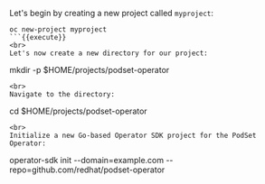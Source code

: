 Let's begin by creating a new project called `myproject`:

```
oc new-project myproject
```{{execute}}
<br>
Let's now create a new directory for our project:

```
mkdir -p $HOME/projects/podset-operator
```{{execute}}
<br>
Navigate to the directory:

```
cd $HOME/projects/podset-operator
```{{execute}}
<br>
Initialize a new Go-based Operator SDK project for the PodSet Operator:

```
operator-sdk init --domain=example.com --repo=github.com/redhat/podset-operator
```{{execute}}